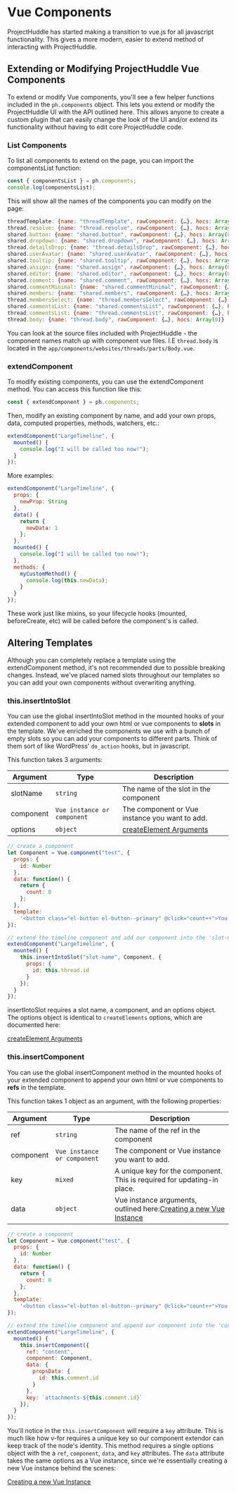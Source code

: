 # Vue Components

ProjectHuddle has started making a transition to vue.js for all javascript functionality. This gives a more modern, easier to extend method of interacting with ProjectHuddle.

## Extending or Modifying ProjectHuddle Vue Components

To extend or modify Vue components, you'll see a few helper functions included in the `ph.components` object. This lets you extend or modify the ProjectHuddle UI with the API outlined here. This allows anyone to create a custom plugin that can easily change the look of the UI and/or extend its functionality without having to edit core ProjectHuddle code.

### List Components
To list all components to extend on the page, you can import the componentsList function:

```js
const { componentsList } = ph.components;
console.log(componentsList);
```
This will show all the names of the components you can modify on the page:

```js
threadTemplate: {name: "threadTemplate", rawComponent: {…}, hocs: Array(0)}
thread.resolve: {name: "thread.resolve", rawComponent: {…}, hocs: Array(0)}
shared.button: {name: "shared.button", rawComponent: {…}, hocs: Array(0)}
shared.dropdown: {name: "shared.dropdown", rawComponent: {…}, hocs: Array(0)}
thread.detailsDrop: {name: "thread.detailsDrop", rawComponent: {…}, hocs: Array(0)}
shared.userAvatar: {name: "shared.userAvatar", rawComponent: {…}, hocs: Array(0)}
shared.tooltip: {name: "shared.tooltip", rawComponent: {…}, hocs: Array(0)}
shared.assign: {name: "shared.assign", rawComponent: {…}, hocs: Array(0)}
shared.editor: {name: "shared.editor", rawComponent: {…}, hocs: Array(0)}
shared.comment: {name: "shared.comment", rawComponent: {…}, hocs: Array(0)}
shared.commentMinimal: {name: "shared.commentMinimal", rawComponent: {…}, hocs: Array(0)}
shared.members: {name: "shared.members", rawComponent: {…}, hocs: Array(0)}
thread.membersSelect: {name: "thread.membersSelect", rawComponent: {…}, hocs: Array(0)}
shared.commentsList: {name: "shared.commentsList", rawComponent: {…}, hocs: Array(0)}
thread.commentsList: {name: "thread.commentsList", rawComponent: {…}, hocs: Array(0)}
thread.body: {name: "thread.body", rawComponent: {…}, hocs: Array(0)}
```
You can look at the source files included with ProjectHuddle - the component names match up with component vue files. I.E `thread.body` is located in the `app/components/websites/threads/parts/Body.vue`.

### extendComponent

To modify existing components, you can use the extendComponent method. You can access this function like this:

```js
const { extendComponent } = ph.components;
```

Then, modify an existing component by name, and add your own props, data, computed properties, methods, watchers, etc.:

```js
extendComponent("LargeTimeline", {
  mounted() {
    console.log("I will be called too now!");
  }
});
```

More examples:

```js
extendComponent("LargeTimeline", {
  props: {
    newProp: String
  },
  data() {
    return {
      newData: 1
    };
  },
  mounted() {
    console.log("I will be called too now!");
  },
  methods: {
    myCustomMethod() {
      console.log(this.newData);
    }
  }
});
```
These work just like mixins, so your lifecycle hooks (mounted, beforeCreate, etc) will be called before the component's is called. 

## Altering Templates

Although you can completely replace a template using the extendComponent method, it's not recommended due to possible breaking changes. Instead, we've placed named slots throughout our templates so you can add your own components without overwriting anything.

### this.insertIntoSlot

You can use the global insertIntoSlot method in the mounted hooks of your extended component to add your own html or vue components to **slots** in the template. We've enriched the components we use with a bunch of empty slots so you can add your components to different parts. Think of them sort of like WordPress' `do_action` hooks, but in javascript.

This function takes 3 arguments: 

| Argument        | Type           | Description  |
| ------------- |-------------| -----|
| slotName     | `string` | The name of the slot in the component |
| component      | `Vue instance or component` | The component or Vue instance you want to add. |
| options | `object`  | [createElement Arguments](https://vuejs.org/v2/guide/render-function.html#The-Data-Object-In-Depth)  |


```js
// create a component
let Component = Vue.component("test", {
  props: {
    id: Number
  },
  data: function() {
    return {
      count: 0
    };
  },
  template:
    '<button class="el-button el-button--primary" @click="count++">You clicked me {{ count }} times.</button>'
});

// extend the timeline component and add our component into the 'slot-name' slot!
extendComponent("LargeTimeline", {
  mounted() {
    this.insertIntoSlot("slot-name", Component, {
      props: {
        id: this.thread.id
      }
    });
  }
});
```

insertIntoSlot requires a slot name, a component, and an options object. The options object is identical to `createElements` options, which are documented here:

[createElement Arguments](https://vuejs.org/v2/guide/render-function.html#The-Data-Object-In-Depth)

### this.insertComponent

You can use the global insertComponent method in the mounted hooks of your extended component to append your own html or vue components to **refs** in the template. 

This function takes 1 object as an argument, with the following properties: 

| Argument        | Type           | Description  |
| ------------- |-------------| -----|
| ref     | `string` | The name of the ref in the component |
| component      | `Vue instance or component` | The component or Vue instance you want to add. |
| key      | `mixed` | A unique key for the component. This is required for updating-in place. |
| data | `object`  | Vue instance arguments, outlined here:[Creating a new Vue Instance](https://vuejs.org/v2/guide/instance.html)  |

```js
// create a component
let Component = Vue.component("test", {
  props: {
    id: Number
  },
  data: function() {
    return {
      count: 0
    };
  },
  template:
    '<button class="el-button el-button--primary" @click="count++">You clicked me {{ count }} times.</button>'
});

// extend the timeline component and append our component into the 'content' ref element!
extendComponent("LargeTimeline", {
  mounted() {
    this.insertComponent({
      ref: "content",
      component: Component,
      data: {
        propsData: {
          id: this.comment.id
        }
      },
      key: `attachments-${this.comment.id}`
    });
  }
});

```

You'll notice in the `this.insertComponent` will require a `key` attribute. This is much like how v-for requires a unique key so our component extendor can keep track of the node's identity. This method requires a single options object with the a `ref`, `component`, `data`, and `key` attributes. The `data` attribute takes the same options as a Vue instance, since we're essentially creating a new Vue instance behind the scenes:

[Creating a new Vue Instance](https://vuejs.org/v2/guide/instance.html)
